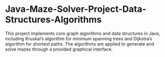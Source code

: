 # Java-Maze-Solver-Project-Data-Structures-Algorithms
This project implements core graph algorithms and data structures in Java, including Kruskal’s algorithm for minimum spanning trees and Dijkstra’s algorithm for shortest paths. The algorithms are applied to generate and solve mazes through a provided graphical interface.
